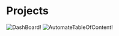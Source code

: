 # Projects
![DashBoard!](https://github.com/sliusliu1/Projects/assets/115814258/00771a03-1048-47f6-9212-889084f1f229)
![AutomateTableOfContent!](https://github.com/sliusliu1/Projects/assets/115814258/d0f61bbe-8bdc-4e26-afca-cbc66da45499)
